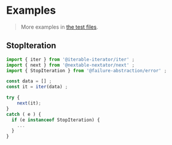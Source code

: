# Examples

> More examples in [the test files](https://github.com/failure-abstraction/error/tree/main/test/src).


## StopIteration

```js
import { iter } from '@iterable-iterator/iter' ;
import { next } from '@nextable-nextator/next' ;
import { StopIteration } from '@failure-abstraction/error' ;

const data = [] ;
const it = iter(data) ;

try {
	next(it);
}
catch ( e ) {
  if (e instanceof StopIteration) {
    ...
  }
}
```
